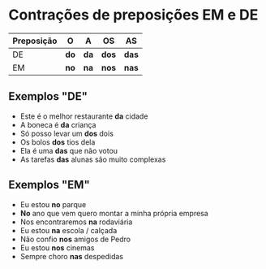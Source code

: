 # Contrações de preposições EM e DE

| Preposição | O      | A      | OS      | AS      |
| --         | --     | --     | --      | --      |
| DE         | **do** | **da** | **dos** | **das** |
| EM         | **no** | **na** | **nos** | **nas** |

## Exemplos "DE"

* Este é o melhor restaurante **da** cidade
* A boneca é **da** criança
* Só posso levar um **dos** dois
* Os bolos **dos** tios dela
* Ela é uma **das** que não votou
* As tarefas **das** alunas são muito complexas

## Exemplos "EM"

* Eu estou **no** parque
* **No** ano que vem quero montar a minha própria empresa
* Nos encontraremos **na** rodaviária
* Eu estou **na** escola / calçada
* Não confio **nos** amigos de Pedro
* Eu estou **nos** cinemas
* Sempre choro **nas** despedidas

